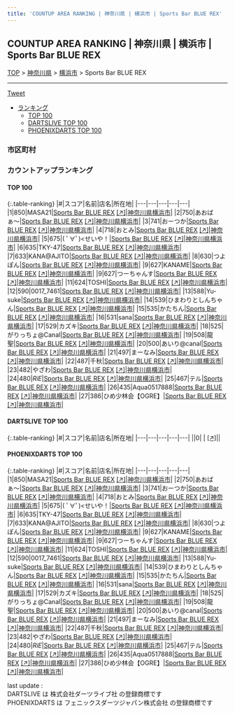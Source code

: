 ```yaml
---
title: 'COUNTUP AREA RANKING | 神奈川県 | 横浜市 | Sports Bar BLUE REX'
---
```

## COUNTUP AREA RANKING | 神奈川県 | 横浜市 | Sports Bar BLUE REX

[TOP](/darts/rank/) > [神奈川県](/darts/rank/神奈川県/) > [横浜市](/darts/rank/神奈川県/横浜市/) > Sports Bar BLUE REX

___

<a href="https://twitter.com/share?ref_src=twsrc%5Etfw" data-text="COUNTUP AREA RANKING | 神奈川県横浜市Sports Bar BLUE REX" class="twitter-share-button" data-hashtags="DARTSLIVE,PHOENIXDARTS,darts,ダーツ" data-show-count="false">Tweet</a>

* [ランキング](#カウントアップランキング)
    * [TOP 100](#top-100)
    * [DARTSLIVE TOP 100](#dartslive-top-100)
    * [PHOENIXDARTS TOP 100](#phoenixdarts-top-100)

### 市区町村

<ul>

</ul>

### カウントアップランキング

#### TOP 100



{:.table-ranking}
|#|スコア|名前|店名|所在地|
|---|---|---|---|---|
|1|850|<span class="rank-name-pd">MASA21</span>|<a href="/darts/rank/shops/80318.html">Sports Bar BLUE REX</a> <a href="https://vs.phoenixdarts.com/jp/shop/shopDetailInfo/s_80318?s_seq=80318">[↗]</a>|<a href="/darts/rank/神奈川県/横浜市">神奈川県横浜市</a>|
|2|750|<span class="rank-name-pd">あおばぁ〜</span>|<a href="/darts/rank/shops/80318.html">Sports Bar BLUE REX</a> <a href="https://vs.phoenixdarts.com/jp/shop/shopDetailInfo/s_80318?s_seq=80318">[↗]</a>|<a href="/darts/rank/神奈川県/横浜市">神奈川県横浜市</a>|
|3|741|<span class="rank-name-pd">おーつか</span>|<a href="/darts/rank/shops/80318.html">Sports Bar BLUE REX</a> <a href="https://vs.phoenixdarts.com/jp/shop/shopDetailInfo/s_80318?s_seq=80318">[↗]</a>|<a href="/darts/rank/神奈川県/横浜市">神奈川県横浜市</a>|
|4|718|<span class="rank-name-pd">おとみ</span>|<a href="/darts/rank/shops/80318.html">Sports Bar BLUE REX</a> <a href="https://vs.phoenixdarts.com/jp/shop/shopDetailInfo/s_80318?s_seq=80318">[↗]</a>|<a href="/darts/rank/神奈川県/横浜市">神奈川県横浜市</a>|
|5|675|<span class="rank-name-pd">( ﾟ∀ﾟ)&lt;せいや！</span>|<a href="/darts/rank/shops/80318.html">Sports Bar BLUE REX</a> <a href="https://vs.phoenixdarts.com/jp/shop/shopDetailInfo/s_80318?s_seq=80318">[↗]</a>|<a href="/darts/rank/神奈川県/横浜市">神奈川県横浜市</a>|
|6|635|<span class="rank-name-pd">TKY-47</span>|<a href="/darts/rank/shops/80318.html">Sports Bar BLUE REX</a> <a href="https://vs.phoenixdarts.com/jp/shop/shopDetailInfo/s_80318?s_seq=80318">[↗]</a>|<a href="/darts/rank/神奈川県/横浜市">神奈川県横浜市</a>|
|7|633|<span class="rank-name-pd">KANA@AJITO</span>|<a href="/darts/rank/shops/80318.html">Sports Bar BLUE REX</a> <a href="https://vs.phoenixdarts.com/jp/shop/shopDetailInfo/s_80318?s_seq=80318">[↗]</a>|<a href="/darts/rank/神奈川県/横浜市">神奈川県横浜市</a>|
|8|630|<span class="rank-name-pd">つよぽん</span>|<a href="/darts/rank/shops/80318.html">Sports Bar BLUE REX</a> <a href="https://vs.phoenixdarts.com/jp/shop/shopDetailInfo/s_80318?s_seq=80318">[↗]</a>|<a href="/darts/rank/神奈川県/横浜市">神奈川県横浜市</a>|
|9|627|<span class="rank-name-pd">KANAME</span>|<a href="/darts/rank/shops/80318.html">Sports Bar BLUE REX</a> <a href="https://vs.phoenixdarts.com/jp/shop/shopDetailInfo/s_80318?s_seq=80318">[↗]</a>|<a href="/darts/rank/神奈川県/横浜市">神奈川県横浜市</a>|
|9|627|<span class="rank-name-pd">つーちゃんす</span>|<a href="/darts/rank/shops/80318.html">Sports Bar BLUE REX</a> <a href="https://vs.phoenixdarts.com/jp/shop/shopDetailInfo/s_80318?s_seq=80318">[↗]</a>|<a href="/darts/rank/神奈川県/横浜市">神奈川県横浜市</a>|
|11|624|<span class="rank-name-pd">TOSHI</span>|<a href="/darts/rank/shops/80318.html">Sports Bar BLUE REX</a> <a href="https://vs.phoenixdarts.com/jp/shop/shopDetailInfo/s_80318?s_seq=80318">[↗]</a>|<a href="/darts/rank/神奈川県/横浜市">神奈川県横浜市</a>|
|12|590|<span class="rank-name-pd">0017_7461</span>|<a href="/darts/rank/shops/80318.html">Sports Bar BLUE REX</a> <a href="https://vs.phoenixdarts.com/jp/shop/shopDetailInfo/s_80318?s_seq=80318">[↗]</a>|<a href="/darts/rank/神奈川県/横浜市">神奈川県横浜市</a>|
|13|588|<span class="rank-name-pd">Yu-suke</span>|<a href="/darts/rank/shops/80318.html">Sports Bar BLUE REX</a> <a href="https://vs.phoenixdarts.com/jp/shop/shopDetailInfo/s_80318?s_seq=80318">[↗]</a>|<a href="/darts/rank/神奈川県/横浜市">神奈川県横浜市</a>|
|14|539|<span class="rank-name-pd">ひまわりとしんちゃん</span>|<a href="/darts/rank/shops/80318.html">Sports Bar BLUE REX</a> <a href="https://vs.phoenixdarts.com/jp/shop/shopDetailInfo/s_80318?s_seq=80318">[↗]</a>|<a href="/darts/rank/神奈川県/横浜市">神奈川県横浜市</a>|
|15|535|<span class="rank-name-pd">かたちん</span>|<a href="/darts/rank/shops/80318.html">Sports Bar BLUE REX</a> <a href="https://vs.phoenixdarts.com/jp/shop/shopDetailInfo/s_80318?s_seq=80318">[↗]</a>|<a href="/darts/rank/神奈川県/横浜市">神奈川県横浜市</a>|
|16|531|<span class="rank-name-pd">sana</span>|<a href="/darts/rank/shops/80318.html">Sports Bar BLUE REX</a> <a href="https://vs.phoenixdarts.com/jp/shop/shopDetailInfo/s_80318?s_seq=80318">[↗]</a>|<a href="/darts/rank/神奈川県/横浜市">神奈川県横浜市</a>|
|17|529|<span class="rank-name-pd">カズキ</span>|<a href="/darts/rank/shops/80318.html">Sports Bar BLUE REX</a> <a href="https://vs.phoenixdarts.com/jp/shop/shopDetailInfo/s_80318?s_seq=80318">[↗]</a>|<a href="/darts/rank/神奈川県/横浜市">神奈川県横浜市</a>|
|18|525|<span class="rank-name-pd">がりっちょ@Canal</span>|<a href="/darts/rank/shops/80318.html">Sports Bar BLUE REX</a> <a href="https://vs.phoenixdarts.com/jp/shop/shopDetailInfo/s_80318?s_seq=80318">[↗]</a>|<a href="/darts/rank/神奈川県/横浜市">神奈川県横浜市</a>|
|19|508|<span class="rank-name-pd">龍聖</span>|<a href="/darts/rank/shops/80318.html">Sports Bar BLUE REX</a> <a href="https://vs.phoenixdarts.com/jp/shop/shopDetailInfo/s_80318?s_seq=80318">[↗]</a>|<a href="/darts/rank/神奈川県/横浜市">神奈川県横浜市</a>|
|20|500|<span class="rank-name-pd">あいり@canal</span>|<a href="/darts/rank/shops/80318.html">Sports Bar BLUE REX</a> <a href="https://vs.phoenixdarts.com/jp/shop/shopDetailInfo/s_80318?s_seq=80318">[↗]</a>|<a href="/darts/rank/神奈川県/横浜市">神奈川県横浜市</a>|
|21|497|<span class="rank-name-pd">まーなみ</span>|<a href="/darts/rank/shops/80318.html">Sports Bar BLUE REX</a> <a href="https://vs.phoenixdarts.com/jp/shop/shopDetailInfo/s_80318?s_seq=80318">[↗]</a>|<a href="/darts/rank/神奈川県/横浜市">神奈川県横浜市</a>|
|22|487|<span class="rank-name-pd">千秋</span>|<a href="/darts/rank/shops/80318.html">Sports Bar BLUE REX</a> <a href="https://vs.phoenixdarts.com/jp/shop/shopDetailInfo/s_80318?s_seq=80318">[↗]</a>|<a href="/darts/rank/神奈川県/横浜市">神奈川県横浜市</a>|
|23|482|<span class="rank-name-pd">やざわ</span>|<a href="/darts/rank/shops/80318.html">Sports Bar BLUE REX</a> <a href="https://vs.phoenixdarts.com/jp/shop/shopDetailInfo/s_80318?s_seq=80318">[↗]</a>|<a href="/darts/rank/神奈川県/横浜市">神奈川県横浜市</a>|
|24|480|<span class="rank-name-pd">$RiE$</span>|<a href="/darts/rank/shops/80318.html">Sports Bar BLUE REX</a> <a href="https://vs.phoenixdarts.com/jp/shop/shopDetailInfo/s_80318?s_seq=80318">[↗]</a>|<a href="/darts/rank/神奈川県/横浜市">神奈川県横浜市</a>|
|25|467|<span class="rank-name-pd">テル</span>|<a href="/darts/rank/shops/80318.html">Sports Bar BLUE REX</a> <a href="https://vs.phoenixdarts.com/jp/shop/shopDetailInfo/s_80318?s_seq=80318">[↗]</a>|<a href="/darts/rank/神奈川県/横浜市">神奈川県横浜市</a>|
|26|435|<span class="rank-name-pd">Aqua0517888</span>|<a href="/darts/rank/shops/80318.html">Sports Bar BLUE REX</a> <a href="https://vs.phoenixdarts.com/jp/shop/shopDetailInfo/s_80318?s_seq=80318">[↗]</a>|<a href="/darts/rank/神奈川県/横浜市">神奈川県横浜市</a>|
|27|386|<span class="rank-name-pd">ひめ少林会【OGRE】</span>|<a href="/darts/rank/shops/80318.html">Sports Bar BLUE REX</a> <a href="https://vs.phoenixdarts.com/jp/shop/shopDetailInfo/s_80318?s_seq=80318">[↗]</a>|<a href="/darts/rank/神奈川県/横浜市">神奈川県横浜市</a>|


#### DARTSLIVE TOP 100



{:.table-ranking}
|#|スコア|名前|店名|所在地|
|---|---|---|---|---|
||0|<span class="rank-name-dl"> </span>|<a href="/darts/rank/shops/.html"></a> <a href="">[↗]</a>|<a href="/darts/rank//"></a>|


#### PHOENIXDARTS TOP 100



{:.table-ranking}
|#|スコア|名前|店名|所在地|
|---|---|---|---|---|
|1|850|<span class="rank-name-pd">MASA21</span>|<a href="/darts/rank/shops/80318.html">Sports Bar BLUE REX</a> <a href="https://vs.phoenixdarts.com/jp/shop/shopDetailInfo/s_80318?s_seq=80318">[↗]</a>|<a href="/darts/rank/神奈川県/横浜市">神奈川県横浜市</a>|
|2|750|<span class="rank-name-pd">あおばぁ〜</span>|<a href="/darts/rank/shops/80318.html">Sports Bar BLUE REX</a> <a href="https://vs.phoenixdarts.com/jp/shop/shopDetailInfo/s_80318?s_seq=80318">[↗]</a>|<a href="/darts/rank/神奈川県/横浜市">神奈川県横浜市</a>|
|3|741|<span class="rank-name-pd">おーつか</span>|<a href="/darts/rank/shops/80318.html">Sports Bar BLUE REX</a> <a href="https://vs.phoenixdarts.com/jp/shop/shopDetailInfo/s_80318?s_seq=80318">[↗]</a>|<a href="/darts/rank/神奈川県/横浜市">神奈川県横浜市</a>|
|4|718|<span class="rank-name-pd">おとみ</span>|<a href="/darts/rank/shops/80318.html">Sports Bar BLUE REX</a> <a href="https://vs.phoenixdarts.com/jp/shop/shopDetailInfo/s_80318?s_seq=80318">[↗]</a>|<a href="/darts/rank/神奈川県/横浜市">神奈川県横浜市</a>|
|5|675|<span class="rank-name-pd">( ﾟ∀ﾟ)&lt;せいや！</span>|<a href="/darts/rank/shops/80318.html">Sports Bar BLUE REX</a> <a href="https://vs.phoenixdarts.com/jp/shop/shopDetailInfo/s_80318?s_seq=80318">[↗]</a>|<a href="/darts/rank/神奈川県/横浜市">神奈川県横浜市</a>|
|6|635|<span class="rank-name-pd">TKY-47</span>|<a href="/darts/rank/shops/80318.html">Sports Bar BLUE REX</a> <a href="https://vs.phoenixdarts.com/jp/shop/shopDetailInfo/s_80318?s_seq=80318">[↗]</a>|<a href="/darts/rank/神奈川県/横浜市">神奈川県横浜市</a>|
|7|633|<span class="rank-name-pd">KANA@AJITO</span>|<a href="/darts/rank/shops/80318.html">Sports Bar BLUE REX</a> <a href="https://vs.phoenixdarts.com/jp/shop/shopDetailInfo/s_80318?s_seq=80318">[↗]</a>|<a href="/darts/rank/神奈川県/横浜市">神奈川県横浜市</a>|
|8|630|<span class="rank-name-pd">つよぽん</span>|<a href="/darts/rank/shops/80318.html">Sports Bar BLUE REX</a> <a href="https://vs.phoenixdarts.com/jp/shop/shopDetailInfo/s_80318?s_seq=80318">[↗]</a>|<a href="/darts/rank/神奈川県/横浜市">神奈川県横浜市</a>|
|9|627|<span class="rank-name-pd">KANAME</span>|<a href="/darts/rank/shops/80318.html">Sports Bar BLUE REX</a> <a href="https://vs.phoenixdarts.com/jp/shop/shopDetailInfo/s_80318?s_seq=80318">[↗]</a>|<a href="/darts/rank/神奈川県/横浜市">神奈川県横浜市</a>|
|9|627|<span class="rank-name-pd">つーちゃんす</span>|<a href="/darts/rank/shops/80318.html">Sports Bar BLUE REX</a> <a href="https://vs.phoenixdarts.com/jp/shop/shopDetailInfo/s_80318?s_seq=80318">[↗]</a>|<a href="/darts/rank/神奈川県/横浜市">神奈川県横浜市</a>|
|11|624|<span class="rank-name-pd">TOSHI</span>|<a href="/darts/rank/shops/80318.html">Sports Bar BLUE REX</a> <a href="https://vs.phoenixdarts.com/jp/shop/shopDetailInfo/s_80318?s_seq=80318">[↗]</a>|<a href="/darts/rank/神奈川県/横浜市">神奈川県横浜市</a>|
|12|590|<span class="rank-name-pd">0017_7461</span>|<a href="/darts/rank/shops/80318.html">Sports Bar BLUE REX</a> <a href="https://vs.phoenixdarts.com/jp/shop/shopDetailInfo/s_80318?s_seq=80318">[↗]</a>|<a href="/darts/rank/神奈川県/横浜市">神奈川県横浜市</a>|
|13|588|<span class="rank-name-pd">Yu-suke</span>|<a href="/darts/rank/shops/80318.html">Sports Bar BLUE REX</a> <a href="https://vs.phoenixdarts.com/jp/shop/shopDetailInfo/s_80318?s_seq=80318">[↗]</a>|<a href="/darts/rank/神奈川県/横浜市">神奈川県横浜市</a>|
|14|539|<span class="rank-name-pd">ひまわりとしんちゃん</span>|<a href="/darts/rank/shops/80318.html">Sports Bar BLUE REX</a> <a href="https://vs.phoenixdarts.com/jp/shop/shopDetailInfo/s_80318?s_seq=80318">[↗]</a>|<a href="/darts/rank/神奈川県/横浜市">神奈川県横浜市</a>|
|15|535|<span class="rank-name-pd">かたちん</span>|<a href="/darts/rank/shops/80318.html">Sports Bar BLUE REX</a> <a href="https://vs.phoenixdarts.com/jp/shop/shopDetailInfo/s_80318?s_seq=80318">[↗]</a>|<a href="/darts/rank/神奈川県/横浜市">神奈川県横浜市</a>|
|16|531|<span class="rank-name-pd">sana</span>|<a href="/darts/rank/shops/80318.html">Sports Bar BLUE REX</a> <a href="https://vs.phoenixdarts.com/jp/shop/shopDetailInfo/s_80318?s_seq=80318">[↗]</a>|<a href="/darts/rank/神奈川県/横浜市">神奈川県横浜市</a>|
|17|529|<span class="rank-name-pd">カズキ</span>|<a href="/darts/rank/shops/80318.html">Sports Bar BLUE REX</a> <a href="https://vs.phoenixdarts.com/jp/shop/shopDetailInfo/s_80318?s_seq=80318">[↗]</a>|<a href="/darts/rank/神奈川県/横浜市">神奈川県横浜市</a>|
|18|525|<span class="rank-name-pd">がりっちょ@Canal</span>|<a href="/darts/rank/shops/80318.html">Sports Bar BLUE REX</a> <a href="https://vs.phoenixdarts.com/jp/shop/shopDetailInfo/s_80318?s_seq=80318">[↗]</a>|<a href="/darts/rank/神奈川県/横浜市">神奈川県横浜市</a>|
|19|508|<span class="rank-name-pd">龍聖</span>|<a href="/darts/rank/shops/80318.html">Sports Bar BLUE REX</a> <a href="https://vs.phoenixdarts.com/jp/shop/shopDetailInfo/s_80318?s_seq=80318">[↗]</a>|<a href="/darts/rank/神奈川県/横浜市">神奈川県横浜市</a>|
|20|500|<span class="rank-name-pd">あいり@canal</span>|<a href="/darts/rank/shops/80318.html">Sports Bar BLUE REX</a> <a href="https://vs.phoenixdarts.com/jp/shop/shopDetailInfo/s_80318?s_seq=80318">[↗]</a>|<a href="/darts/rank/神奈川県/横浜市">神奈川県横浜市</a>|
|21|497|<span class="rank-name-pd">まーなみ</span>|<a href="/darts/rank/shops/80318.html">Sports Bar BLUE REX</a> <a href="https://vs.phoenixdarts.com/jp/shop/shopDetailInfo/s_80318?s_seq=80318">[↗]</a>|<a href="/darts/rank/神奈川県/横浜市">神奈川県横浜市</a>|
|22|487|<span class="rank-name-pd">千秋</span>|<a href="/darts/rank/shops/80318.html">Sports Bar BLUE REX</a> <a href="https://vs.phoenixdarts.com/jp/shop/shopDetailInfo/s_80318?s_seq=80318">[↗]</a>|<a href="/darts/rank/神奈川県/横浜市">神奈川県横浜市</a>|
|23|482|<span class="rank-name-pd">やざわ</span>|<a href="/darts/rank/shops/80318.html">Sports Bar BLUE REX</a> <a href="https://vs.phoenixdarts.com/jp/shop/shopDetailInfo/s_80318?s_seq=80318">[↗]</a>|<a href="/darts/rank/神奈川県/横浜市">神奈川県横浜市</a>|
|24|480|<span class="rank-name-pd">$RiE$</span>|<a href="/darts/rank/shops/80318.html">Sports Bar BLUE REX</a> <a href="https://vs.phoenixdarts.com/jp/shop/shopDetailInfo/s_80318?s_seq=80318">[↗]</a>|<a href="/darts/rank/神奈川県/横浜市">神奈川県横浜市</a>|
|25|467|<span class="rank-name-pd">テル</span>|<a href="/darts/rank/shops/80318.html">Sports Bar BLUE REX</a> <a href="https://vs.phoenixdarts.com/jp/shop/shopDetailInfo/s_80318?s_seq=80318">[↗]</a>|<a href="/darts/rank/神奈川県/横浜市">神奈川県横浜市</a>|
|26|435|<span class="rank-name-pd">Aqua0517888</span>|<a href="/darts/rank/shops/80318.html">Sports Bar BLUE REX</a> <a href="https://vs.phoenixdarts.com/jp/shop/shopDetailInfo/s_80318?s_seq=80318">[↗]</a>|<a href="/darts/rank/神奈川県/横浜市">神奈川県横浜市</a>|
|27|386|<span class="rank-name-pd">ひめ少林会【OGRE】</span>|<a href="/darts/rank/shops/80318.html">Sports Bar BLUE REX</a> <a href="https://vs.phoenixdarts.com/jp/shop/shopDetailInfo/s_80318?s_seq=80318">[↗]</a>|<a href="/darts/rank/神奈川県/横浜市">神奈川県横浜市</a>|


<div class="footer border-top border-gray-light mt-5 pt-3 text-right text-gray">
    last update : <span style="font-weight: italic" id="foot_last_modified"></span><br />
    DARTSLIVE は 株式会社ダーツライブ社 の登録商標です<br />
    PHOENIXDARTS は フェニックスダーツジャパン株式会社 の登録商標です<br />
</div>

<script src="https://cdnjs.cloudflare.com/ajax/libs/jquery.tablesorter/2.31.3/js/jquery.tablesorter.min.js" integrity="sha512-qzgd5cYSZcosqpzpn7zF2ZId8f/8CHmFKZ8j7mU4OUXTNRd5g+ZHBPsgKEwoqxCtdQvExE5LprwwPAgoicguNg==" crossorigin="anonymous" referrerpolicy="no-referrer"></script>
<link rel="stylesheet" href="https://cdnjs.cloudflare.com/ajax/libs/jquery.tablesorter/2.31.3/css/theme.default.min.css" integrity="sha512-wghhOJkjQX0Lh3NSWvNKeZ0ZpNn+SPVXX1Qyc9OCaogADktxrBiBdKGDoqVUOyhStvMBmJQ8ZdMHiR3wuEq8+w==" crossorigin="anonymous" referrerpolicy="no-referrer" />
<script>
$(function() {
    $(".table-ranking").tablesorter({sortList:[[0, 0]]});
    $("#foot_last_modified").text(formatDate(new Date(document.lastModified), 'yyyy-MM-dd HH:mm:ss'));
});
</script>

<script async src="https://platform.twitter.com/widgets.js" charset="utf-8"></script>